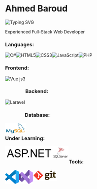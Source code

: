 # Ahmed Baroud

<!-- ## Full-Stack Web Developer -->
![Typing SVG](https://readme-typing-svg.herokuapp.com?duration=2000&color=FCB33A&lines=Full-Stack+Web+Developer)


Experienced Full-Stack Web Developer

### Languages:

<img align="left" alt="C#" title="C#" height="20px" src="https://img.shields.io/badge/C%23-239120.svg?style=flat-square&logo=c%20sharp&logoColor=white" />
<img align="left" alt="HTML5" title="HTML5" height="20px" src="https://img.shields.io/badge/HTML5%20-E34F26.svg?&style=flat-square&logo=HTML5&logoColor=white" />
<img align="left" alt="CSS3" title="CSS3" height="20px" src="https://img.shields.io/badge/CSS3%20-1572B6.svg?&style=flat-square&logo=css3&logoColor=white" />
<img align="left" alt="JavaScript" title="JavaScript" height="20px" src="https://img.shields.io/badge/JavaScript%20-323330.svg?&style=flat-square&logo=javascript&logoColor=white" />
<img align="left" alt="PHP" title="PHP" height="20px" src="https://img.shields.io/badge/PHP-777BB4.svg?&style=flat-square&logo=php&logoColor=white" />

<br />

### Frontend:
<img align="left" alt="Vue js3" title="Angular" height="50px" src="https://avatars.githubusercontent.com/u/6128107?s=280&v=4" />

<br />

### Backend:
<img align="left" alt="Laravel" title="Laravel" height="45px" src="https://upload.wikimedia.org/wikipedia/commons/thumb/9/9a/Laravel.svg/1200px-Laravel.svg.png" />



<br />

### Database:
<img align="left" alt="MySQL" title="MySQL" height="35px" src="https://raw.githubusercontent.com/fadihania/fadihania/3aab5cdafbe26cb34f40c2c869179fd837178dcf/icons/mysql.svg" />

<br />


### Under Learning:
<img align="left" alt="ASP.NET" title="ASP.NET" height="45px" src="https://raw.githubusercontent.com/fadihania/fadihania/3aab5cdafbe26cb34f40c2c869179fd837178dcf/icons/aspnet.svg" />
<img align="left" alt="sqlserver" title="sqlserver" height="40px" src="https://raw.githubusercontent.com/fadihania/fadihania/3aab5cdafbe26cb34f40c2c869179fd837178dcf/icons/sqlserver.svg" />

<br />

### Tools:
<img align="left" alt="Visual Studio Code" title="Visual Studio Code" height="45px" src="https://raw.githubusercontent.com/fadihania/fadihania/3aab5cdafbe26cb34f40c2c869179fd837178dcf/icons/vscode.svg" />
<img align="left" alt="Visual Studio" title="Visual Studio" height="45px" src="https://raw.githubusercontent.com/fadihania/fadihania/3aab5cdafbe26cb34f40c2c869179fd837178dcf/icons/visualstudio.svg" />
<img align="left" alt="Git" title="Git" height="35px" src="https://raw.githubusercontent.com/fadihania/fadihania/3aab5cdafbe26cb34f40c2c869179fd837178dcf/icons/git.svg" />



